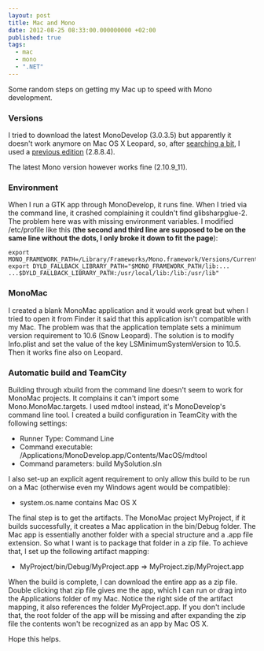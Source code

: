 ```yaml
---
layout: post
title: Mac and Mono
date: 2012-08-25 08:33:00.000000000 +02:00
published: true
tags:
  - mac
  - mono
  - ".NET"
---
```


Some random steps on getting my Mac up to speed with Mono development.

### Versions

I tried to download the latest MonoDevelop (3.0.3.5) but apparently it doesn't
work anymore on Mac OS X Leopard, so, after
<a href="http://stackoverflow.com/questions/10590268/how-to-download-older-version-of-monodevelop">searching
a bit</a>, I used a
<a href="http://download.xamarin.com/monodevelop/Mac/MonoDevelop-2.8.8.4.dmg">previous
edition</a> (2.8.8.4).

The latest Mono version however works fine (2.10.9_11).

<h3>Environment</h3>

When I run a GTK app through MonoDevelop, it runs fine. When I tried via the
command line, it crashed complaining it couldn't find glibsharpglue-2. The
problem here was with missing environment variables. I modified /etc/profile
like this (<strong>the second and third line are supposed to be on the same line
without the dots, I only broke it down to fit the page</strong>):

```
export MONO_FRAMEWORK_PATH=/Library/Frameworks/Mono.framework/Versions/Current
export DYLD_FALLBACK_LIBRARY_PATH="$MONO_FRAMEWORK_PATH/lib:...
...$DYLD_FALLBACK_LIBRARY_PATH:/usr/local/lib:/lib:/usr/lib"
```

<h3>MonoMac</h3>

I created a blank MonoMac application and it would work great but when I tried
to open it from Finder it said that this application isn't compatible with my
Mac. The problem was that the application template sets a minimum version
requirement to 10.6 (Snow Leopard). The solution is to modify Info.plist and set
the value of the key LSMinimumSystemVersion to 10.5. Then it works fine also on
Leopard.

<h3>Automatic build and TeamCity</h3>

Building through xbuild from the command line doesn't seem to work for MonoMac
projects. It complains it can't import some Mono.MonoMac.targets. I used mdtool
instead, it's MonoDevelop's command line tool. I created a build configuration
in TeamCity with the following settings:

<ul>
<li>Runner Type: Command Line</li>
<li>Command executable: /Applications/MonoDevelop.app/Contents/MacOS/mdtool</li>
<li>Command parameters: build MySolution.sln</li>
</ul>

I also set-up an explicit agent requirement to only allow this build to be run
on a Mac (otherwise even my Windows agent would be compatible):

<ul>
<li>system.os.name contains Mac OS X</li>
</ul>

The final step is to get the artifacts. The MonoMac project MyProject, if it
builds successfully, it creates a Mac application in the bin/Debug folder. The
Mac app is essentially another folder with a special structure and a .app file
extension. So what I want is to package that folder in a zip file. To achieve
that, I set up the following artifact mapping:

<ul>
<li>MyProject/bin/Debug/MyProject.app => MyProject.zip/MyProject.app</li>
</ul>

When the build is complete, I can download the entire app as a zip file. Double
clicking that zip file gives me the app, which I can run or drag into the
Applications folder of my Mac. Notice the right side of the artifact mapping, it
also references the folder MyProject.app. If you don't include that, the root
folder of the app will be missing and after expanding the zip file the contents
won't be recognized as an app by Mac OS X.

Hope this helps.
